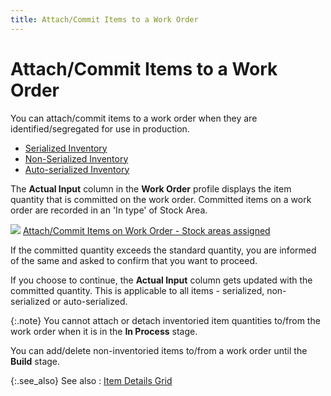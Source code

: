 ```yaml
---
title: Attach/Commit Items to a Work Order
---
```


# Attach/Commit Items to a Work Order


You can attach/commit items to a work order when they are identified/segregated  for use in production.

- [Serialized  Inventory]({{site.ba_baseurl}}/prod-asm/att-cmt-items-to-wo/ser-items/serialized-inventory.html)
- [Non-Serialized  Inventory]({{site.ba_baseurl}}/prod-asm/att-cmt-items-to-wo/ns-items/retrieve-non-serialized-items.html)
- [Auto-serialized  Inventory]({{site.ba_baseurl}}/prod-asm/att-cmt-items-to-wo/as-items/retrieve-auto-serialized-inventory.html)



The **Actual Input** column in the  **Work Order** profile displays the  item quantity that is committed on the work order. Committed items on  a work order are recorded in an 'In type' of Stock Area.


![]({{site.ba_baseurl}}/img/lens.gif) [Attach/Commit  Items on Work Order - Stock areas assigned]({{site.ba_baseurl}}/prod-asm/att-cmt-items-to-wo/set_stock_area_preferences_add_items_to_a_work_order_assembly_content.html)


If the committed quantity exceeds the standard quantity, you are informed  of the same and asked to confirm that you want to proceed.


If you choose to continue, the **Actual 
 Input** column gets updated with the committed quantity. This is  applicable to all items - serialized, non-serialized or auto-serialized.


{:.note}
You cannot attach or detach inventoried item quantities to/from the  work order when it is in the **In Process** stage.


You can add/delete non-inventoried items to/from a work order until  the **Build** stage.


{:.see_also}
See also
: [Item  Details Grid]({{site.ba_baseurl}}/prod-asm/creating-wo/wo-details/item-dtls/item_details_grid_work_order_profile_assembly_contents.html)
